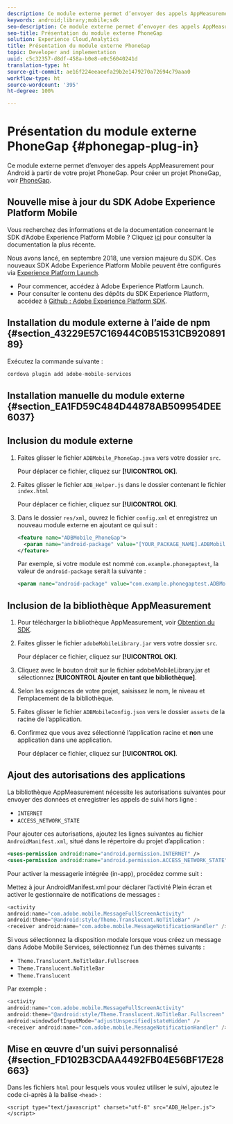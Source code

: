 ```yaml
---
description: Ce module externe permet d’envoyer des appels AppMeasurement pour Android à partir de votre projet PhoneGap.
keywords: android;library;mobile;sdk
seo-description: Ce module externe permet d’envoyer des appels AppMeasurement pour Android à partir de votre projet PhoneGap.
seo-title: Présentation du module externe PhoneGap
solution: Experience Cloud,Analytics
title: Présentation du module externe PhoneGap
topic: Developer and implementation
uuid: c5c32357-d8df-458a-b0e8-e0c56040241d
translation-type: ht
source-git-commit: ae16f224eeaeefa29b2e1479270a72694c79aaa0
workflow-type: ht
source-wordcount: '395'
ht-degree: 100%

---
```



# Présentation du module externe PhoneGap {#phonegap-plug-in}

Ce module externe permet d’envoyer des appels AppMeasurement pour Android à partir de votre projet PhoneGap. Pour créer un projet PhoneGap, voir [PhoneGap](https://helpx.adobe.com/fr/experience-manager/6-4/mobile/using/phonegap.html).

## Nouvelle mise à jour du SDK Adobe Experience Platform Mobile

Vous recherchez des informations et de la documentation concernant le SDK d’Adobe Experience Platform Mobile ? Cliquez [ici](https://aep-sdks.gitbook.io/docs/) pour consulter la documentation la plus récente.

Nous avons lancé, en septembre 2018, une version majeure du SDK. Ces nouveaux SDK Adobe Experience Platform Mobile peuvent être configurés via [Experience Platform Launch](https://www.adobe.com/fr/experience-platform/launch.html).

* Pour commencer, accédez à Adobe Experience Platform Launch.
* Pour consulter le contenu des dépôts du SDK Experience Platform, accédez à [Github : Adobe Experience Platform SDK](https://github.com/Adobe-Marketing-Cloud/acp-sdks).


## Installation du module externe à l’aide de npm {#section_43229E57C16944C0B51531CB92089189}

Exécutez la commande suivante :

```java
cordova plugin add adobe-mobile-services
```

## Installation manuelle du module externe  {#section_EA1FD59C484D44878AB509954DEE6037}

## Inclusion du module externe

1. Faites glisser le fichier `ADBMobile_PhoneGap.java` vers votre dossier `src`.

   Pour déplacer ce fichier, cliquez sur **[!UICONTROL OK]**.

1. Faites glisser le fichier `ADB_Helper.js` dans le dossier contenant le fichier `index.html`

   Pour déplacer ce fichier, cliquez sur **[!UICONTROL OK]**.

1. Dans le dossier `res/xml`, ouvrez le fichier `config.xml` et enregistrez un nouveau module externe en ajoutant ce qui suit :

   ```xml
   <feature name="ADBMobile_PhoneGap"> 
     <param name="android-package" value="[YOUR_PACKAGE_NAME].ADBMobile_PhoneGap" /> 
   </feature>
   ```

   Par exemple, si votre module est nommé `com.example.phonegaptest`, la valeur de `android-package` serait la suivante :

   ```xml
   <param name="android-package" value="com.example.phonegaptest.ADBMobile_PhoneGap" />
   ```

## Inclusion de la bibliothèque AppMeasurement

1. Pour télécharger la bibliothèque AppMeasurement, voir [Obtention du SDK](/help/android/getting-started/dev-qs.md).
1. Faites glisser le fichier `adobeMobileLibrary.jar` vers votre dossier `src`.

   Pour déplacer ce fichier, cliquez sur **[!UICONTROL OK]**.

1. Cliquez avec le bouton droit sur le fichier adobeMobileLibrary.jar et sélectionnez **[!UICONTROL Ajouter en tant que bibliothèque]**.
1. Selon les exigences de votre projet, saisissez le nom, le niveau et l’emplacement de la bibliothèque.
1. Faites glisser le fichier `ADBMobileConfig.json` vers le dossier `assets` de la racine de l’application.
1. Confirmez que vous avez sélectionné l’application racine et **non** une application dans une application.

   Pour déplacer ce fichier, cliquez sur **[!UICONTROL OK]**.

## Ajout des autorisations des applications

La bibliothèque AppMeasurement nécessite les autorisations suivantes pour envoyer des données et enregistrer les appels de suivi hors ligne :

* `INTERNET`
* `ACCESS_NETWORK_STATE`

Pour ajouter ces autorisations, ajoutez les lignes suivantes au fichier `AndroidManifest.xml`, situé dans le répertoire du projet d’application :

```xml
<uses-permission android:name="android.permission.INTERNET" /> 
<uses-permission android:name="android.permission.ACCESS_NETWORK_STATE" />
```

Pour activer la messagerie intégrée (in-app), procédez comme suit :

Mettez à jour AndroidManifest.xml pour déclarer l’activité Plein écran et activer le gestionnaire de notifications de messages :

```java
<activity  
android:name="com.adobe.mobile.MessageFullScreenActivity"  
android:theme="@android:style/Theme.Translucent.NoTitleBar" /> 
<receiver android:name="com.adobe.mobile.MessageNotificationHandler" />
```

Si vous sélectionnez la disposition modale lorsque vous créez un message dans Adobe Mobile Services, sélectionnez l’un des thèmes suivants :

* `Theme.Translucent.NoTitleBar.Fullscreen`
* `Theme.Translucent.NoTitleBar`
* `Theme.Translucent`

Par exemple :

```java
<activity 
android:name="com.adobe.mobile.MessageFullScreenActivity" 
android:theme="@android:style/Theme.Translucent.NoTitleBar.Fullscreen" 
android:windowSoftInputMode="adjustUnspecified|stateHidden" /> 
<receiver android:name="com.adobe.mobile.MessageNotificationHandler" />
```

## Mise en œuvre d’un suivi personnalisé {#section_FD102B3CDAA4492FB04E56BF17E28663}

Dans les fichiers `html` pour lesquels vous voulez utiliser le suivi, ajoutez le code ci-après à la balise `<head>` :

```
<script type="text/javascript" charset="utf-8" src="ADB_Helper.js"></script>
```

